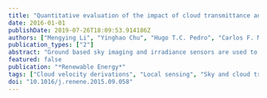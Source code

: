```yaml
---
title: "Quantitative evaluation of the impact of cloud transmittance and cloud velocity on the accuracy of short-term DNI forecasts"
date: 2016-01-01
publishDate: 2019-07-26T18:09:53.914186Z
authors: ["Mengying Li", "Yinghao Chu", "Hugo T.C. Pedro", "Carlos F. M. Coimbra"]
publication_types: ["2"]
abstract: "Ground based sky imaging and irradiance sensors are used to quantitatively evaluate the impact of cloud transmittance and cloud velocity on the accuracy of short-term direct normal irradiance (DNI) forecasts. Eight representative partly-cloudy days are used as an evaluation dataset. Results show that incorporating real-time sky and cloud transmittances as inputs reduces the root mean square error (RMSE) of forecasts of both the Deterministic model (Det) (16.3%̃ 17.8% reduction) and the multi-layer perceptron network model (MLP) (0.8% ̃ 6.2% reduction). Four computer vision methods: the particle image velocimetry method, the optical flow method, the x-correlation method and the scale-invariant feature transform method have accuracies of 83.9%, 83.5%, 79.2% and 60.9% in deriving cloud velocity, with respect to manual detection. Analysis also shows that the cloud velocity has significant impact on the accuracy of DNI forecasts: underestimating the cloud velocity magnitude by 50% results in 30.2% (Det) and 24.2% (MLP) increase of forecast RMSE; a 50% overestimate results in 7.0% (Det) and 8.4% (MLP) increase of RMSE; a ±30° deviation of cloud velocity direction increases the forecast RMSE by 6.2% (Det) and 6.6% (MLP)."
featured: false
publication: "*Renewable Energy*"
tags: ["Cloud velocity derivations", "Local sensing", "Sky and cloud transmittances", "Solar forecasts"]
doi: "10.1016/j.renene.2015.09.058"
---
```


